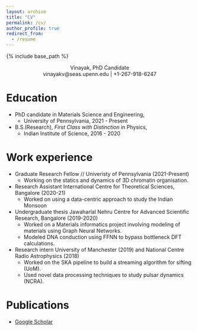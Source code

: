 ```yaml
---
layout: archive
title: "CV"
permalink: /cv/
author_profile: true
redirect_from:
  - /resume
---
```


{% include base_path %}

<div align="center"> Vinayak, PhD Candidate </div>
<div align="center"> vinayakv@seas.upenn.edu | +1-267-918-6247 </div>

Education
=========
* PhD candidate in Materials Science and Engineering, 
  * University of Pennsylvania, 2021 - Present
* B.S.(Research), *First Class with Distinction* in Physics, 
  * Indian Institute of Science, 2016 - 2020 

Work experience
===============
* Graduate Research Fellow //
  Univeristy of Pennsylvania (2021-Present)
  * Working on the statics and dynamics of 3D chromatin organisation. 
* Research Assistant
  International Centre for Theoretical Sciences, Bangalore (2020-21)  
  * Worked on using a data-centric approach to study the Indian Monsoon
* Undergraduate thesis 
  Jawaharlal Nehru Centre for Advanced Scientific Research, Bangalore (2019-2020)
  * Worked on a Materials informatics project involving modeling of materials using Graph Neural Networks.
  * Modeled DNA conduction using FFNN to bypass bottleneck DFT calculations.
* Research intern
  University of Manchester (2019) and National Centre Radio Astrophysics (2018)
  * Worked on the SKA pipeline to build a streaming algorithm for sifting (UoM).
  * Used novel data processing techniques to study pulsar dynamics (NCRA). 

Publications
======
* [Google Scholar](https://scholar.google.com/citations?hl=en&user=RuEjeXkAAAAJ&view_op=list_works&sortby=pubdate)
